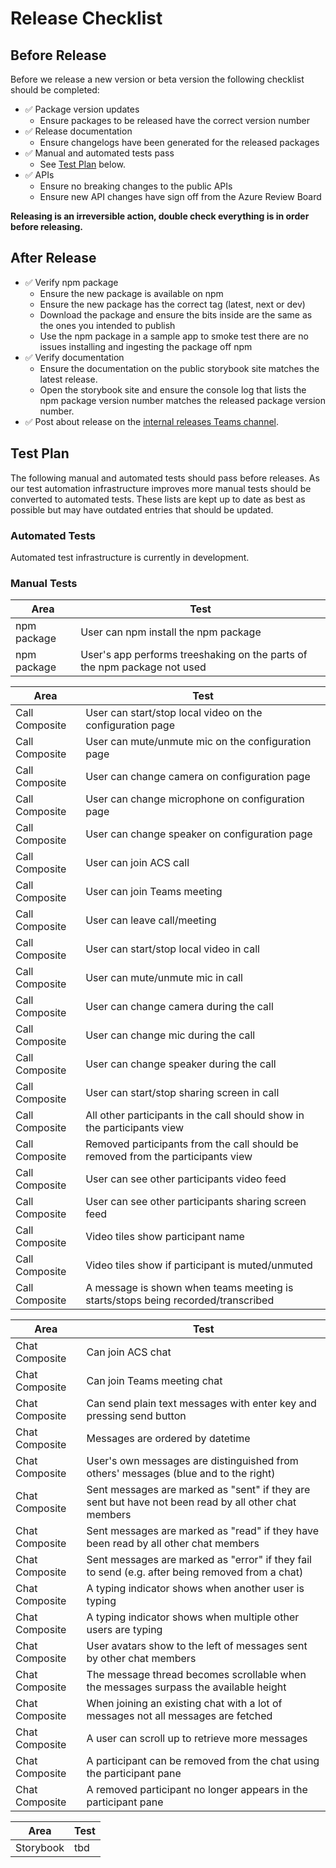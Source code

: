 # Release Checklist

## Before Release

Before we release a new version or beta version the following checklist should be completed:

* ✅ Package version updates
  * Ensure packages to be released have the correct version number
* ✅ Release documentation
  * Ensure changelogs have been generated for the released packages
* ✅ Manual and automated tests pass
  * See [Test Plan](#test-plan) below.
* ✅ APIs
  * Ensure no breaking changes to the public APIs
  * Ensure new API changes have sign off from the Azure Review Board

**Releasing is an irreversible action, double check everything is in order before releasing.**

## After Release

* ✅ Verify npm package
  * Ensure the new package is available on npm
  * Ensure the new package has the correct tag (latest, next or dev)
  * Download the package and ensure the bits inside are the same as the ones you intended to publish
  * Use the npm package in a sample app to smoke test there are no issues installing and ingesting the package off npm
* ✅ Verify documentation
  * Ensure the documentation on the public storybook site matches the latest release.
  * Open the storybook site and ensure the console log that lists the npm package version number matches the released package version number.
* ✅ Post about release on the [internal releases Teams channel](https://teams.microsoft.com/l/channel/19%3ae12aa149c0b44318b245ae8c30365880%40thread.skype/ACS%2520Deployment%2520Announcements?groupId=3e9c1fc3-39df-4486-a26a-456d80e80f82&tenantId=72f988bf-86f1-41af-91ab-2d7cd011db47).

## Test Plan

The following manual and automated tests should pass before releases. As our test automation infrastructure improves more manual tests should be converted to automated tests. These lists are kept up to date as best as possible but may have outdated entries that should be updated.

### Automated Tests

Automated test infrastructure is currently in development.

### Manual Tests

| Area | Test |
| -- | -- |
| npm package | User can npm install the npm package |
| npm package | User's app performs treeshaking on the parts of the npm package not used |

| Area | Test |
| -- | -- |
| Call Composite | User can start/stop local video on the configuration page |
| Call Composite | User can mute/unmute mic on the configuration page |
| Call Composite | User can change camera on configuration page |
| Call Composite | User can change microphone on configuration page |
| Call Composite | User can change speaker on configuration page |
| Call Composite | User can join ACS call |
| Call Composite | User can join Teams meeting |
| Call Composite | User can leave call/meeting |
| Call Composite | User can start/stop local video in call |
| Call Composite | User can mute/unmute mic in call |
| Call Composite | User can change camera during the call |
| Call Composite | User can change mic during the call |
| Call Composite | User can change speaker during the call |
| Call Composite | User can start/stop sharing screen in call |
| Call Composite | All other participants in the call should show in the participants view |
| Call Composite | Removed participants from the call should be removed from the participants view |
| Call Composite | User can see other participants video feed |
| Call Composite | User can see other participants sharing screen feed |
| Call Composite | Video tiles show participant name |
| Call Composite | Video tiles show if participant is muted/unmuted |
| Call Composite | A message is shown when teams meeting is starts/stops being recorded/transcribed |

| Area | Test |
| -- | -- |
| Chat Composite | Can join ACS chat |
| Chat Composite | Can join Teams meeting chat |
| Chat Composite | Can send plain text messages with enter key and pressing send button |
| Chat Composite | Messages are ordered by datetime |
| Chat Composite | User's own messages are distinguished from others' messages (blue and to the right) |
| Chat Composite | Sent messages are marked as "sent" if they are sent but have not been read by all other chat members |
| Chat Composite | Sent messages are marked as "read" if they have been read by all other chat members |
| Chat Composite | Sent messages are marked as "error" if they fail to send (e.g. after being removed from a chat) |
| Chat Composite | A typing indicator shows when another user is typing |
| Chat Composite | A typing indicator shows when multiple other users are typing |
| Chat Composite | User avatars show to the left of messages sent by other chat members |
| Chat Composite | The message thread becomes scrollable when the messages surpass the available height |
| Chat Composite | When joining an existing chat with a lot of messages not all messages are fetched |
| Chat Composite | A user can scroll up to retrieve more messages |
| Chat Composite | A participant can be removed from the chat using the participant pane |
| Chat Composite | A removed participant no longer appears in the participant pane |

| Area | Test |
| -- | -- |
| Storybook | tbd |
